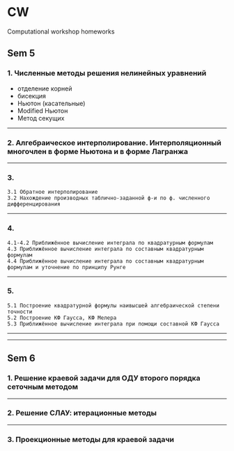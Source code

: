 # CW
Computational workshop homeworks

## Sem 5
### 1. Численные методы решения нелинейных уравнений
* отделение корней
* бисекция
* Ньютон (касательные)
* Modified Ньютон
* Метод секущих
---
### 2. Алгебраическое интерполирование. Интерполяционный многочлен в форме Ньютона и в форме Лагранжа
---
### 3. 
    3.1 Обратное интерполирование
    3.2 Нахождение производных таблично-заданной ф-и по ф. численного дифференцирования
---
### 4.
    4.1-4.2 Приближённое вычисление интеграла по квадратурным формулам
    4.3 Приближённое вычисление интеграла по составным квадратурным формулам
    4.4 Приближённое вычисление интеграла по составным квадратурным формулам и уточнение по принципу Рунге
---
### 5.
    5.1 Построение квадратурной формулы наивысшей алгебраической степени точности
    5.2 Построение КФ Гаусса, КФ Мелера
    5.3 Приближённое вычисление интеграла при помощи составной КФ Гаусса
---
---
## Sem 6
### 1. Решение краевой задачи для ОДУ второго порядка сеточным методом
---
### 2. Решение СЛАУ: итерационные методы
---
### 3. Проекционные методы для краевой задачи
